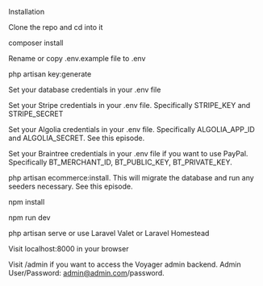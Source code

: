 Installation

Clone the repo and cd into it

composer install

Rename or copy .env.example file to .env

php artisan key:generate

Set your database credentials in your .env file

Set your Stripe credentials in your .env file. Specifically STRIPE_KEY and STRIPE_SECRET

Set your Algolia credentials in your .env file. Specifically ALGOLIA_APP_ID and ALGOLIA_SECRET. See this episode.

Set your Braintree credentials in your .env file if you want to use PayPal. Specifically BT_MERCHANT_ID, BT_PUBLIC_KEY, BT_PRIVATE_KEY. 

php artisan ecommerce:install. This will migrate the database and run any seeders necessary. See this episode.

npm install

npm run dev

php artisan serve or use Laravel Valet or Laravel Homestead

Visit localhost:8000 in your browser

Visit /admin if you want to access the Voyager admin backend. Admin User/Password: admin@admin.com/password.
